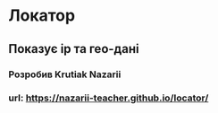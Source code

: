 ﻿# Локатор
## Показує ір та гео-дані
### Розробив Krutiak Nazarii
### url: https://nazarii-teacher.github.io/locator/
